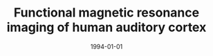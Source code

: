 ---
title: "Functional magnetic resonance imaging of human auditory cortex"
date: 1994-01-01
authors_string: J. Binder, S. Rao, T. Hammeke, F. Yetkin, A. Jesmanowicz, Peter Bandettini, E. Wong, L. Estkowski, M. Goldstein, V. Haughton
authors:
   - J. Binder
   - S. Rao
   - T. Hammeke
   - F. Yetkin
   - A. Jesmanowicz
   - Peter Bandettini
   - E. Wong
   - L. Estkowski
   - M. Goldstein
   - V. Haughton
author_ids:
   - peter_bandettini
journal: 'Annals of Neurology'
volume: 35
issue: 
pages: 662-672
book_title: ''
publisher: ''
abstract: ""
project_id: 
paper_url: 
doi: 
data_loc: ''
code_loc: ''
file: '/assets/publications//assets/publications/'
file_name: '/assets/publications/'
type: journal_article
pub_str: ' (1994) Annals of Neurology 35: 662-672'
layout: publication 
---